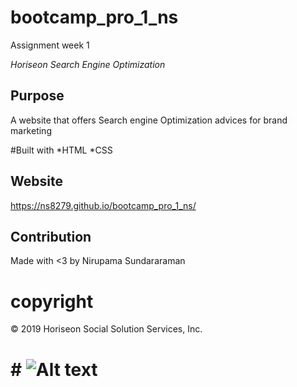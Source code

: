 # bootcamp_pro_1_ns
Assignment week 1

*Horiseon Search Engine Optimization*

## Purpose 
A website that offers Search engine Optimization advices for brand marketing 

#Built with
*HTML 
*CSS

## Website
https://ns8279.github.io/bootcamp_pro_1_ns/

## Contribution
Made with <3 by Nirupama Sundararaman

# copyright
© 2019 Horiseon Social Solution Services, Inc.

# # ![Alt text](./assets/images/one.jpg?raw=true "Title")



